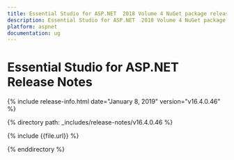 ```yaml
---
title: Essential Studio for ASP.NET  2018 Volume 4 NuGet package release  Release Notes  
description: Essential Studio for ASP.NET  2018 Volume 4 NuGet package release  Release Notes  
platform: aspnet
documentation: ug
---
```


# Essential Studio for ASP.NET  Release Notes  

{% include release-info.html date="January 8, 2019"  version="v16.4.0.46" %} 


{% directory path: _includes/release-notes/v16.4.0.46 %}

{% include {{file.url}} %}

{% enddirectory %}